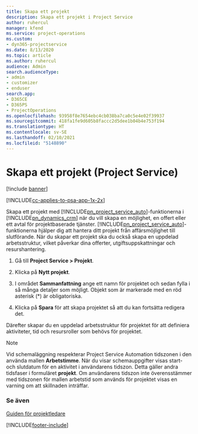 ```yaml
---
title: Skapa ett projekt
description: Skapa ett projekt i Project Service
author: ruhercul
manager: kfend
ms.service: project-operations
ms.custom:
- dyn365-projectservice
ms.date: 8/13/2020
ms.topic: article
ms.author: ruhercul
audience: Admin
search.audienceType:
- admin
- customizer
- enduser
search.app:
- D365CE
- D365PS
- ProjectOperations
ms.openlocfilehash: 93958f8e7654ebc4cb038ba7ca0c5e4e02f39937
ms.sourcegitcommit: 418fa1fe9d605b8faccc2d5dee1b04b4e753f194
ms.translationtype: HT
ms.contentlocale: sv-SE
ms.lasthandoff: 02/10/2021
ms.locfileid: "5148890"
---
```

# <a name="create-a-project-project-service"></a>Skapa ett projekt (Project Service)

[!include [banner](../includes/psa-now-project-operations.md)]

[!INCLUDE[cc-applies-to-psa-app-1x-2x](../includes/cc-applies-to-psa-app-1x-2x.md)]

Skapa ett projekt med [!INCLUDE[pn_project_service_auto](../includes/pn-project-service-auto.md)]-funktionerna i [!INCLUDE[pn_dynamics_crm](../includes/pn-dynamics-crm.md)] när du vill skapa en möjlighet, en offert eller ett avtal för projektbaserade tjänster. [!INCLUDE[pn_project_service_auto](../includes/pn-project-service-auto.md)]-funktionerna hjälper dig att hantera ditt projekt från affärsmöjlighet till slutförande. När du skapar ett projekt ska du också skapa en uppdelad arbetsstruktur, vilket påverkar dina offerter, utgiftsuppskattningar och resurshantering.  
  
1.  Gå till **Project Service > Projekt**.  
  
2.  Klicka på **Nytt projekt**.  
  
3.  I området **Sammanfattning** ange ett namn för projektet och sedan fylla i så många detaljer som möjligt. Objekt som är markerade med en röd asterisk (*) är obligatoriska.  
  
4.  Klicka på **Spara** för att skapa projektet så att du kan fortsätta redigera det.  
  
Därefter skapar du en uppdelad arbetsstruktur för projektet för att definiera aktiviteter, tid och resursroller som behövs för projektet.  

> [!NOTE]
> Vid schemaläggning respekterar Project Service Automation tidszonen i den använda mallen **Arbetstimme**. När du visar schemauppgifter visas start- och slutdatum för en aktivitet i användarens tidszon. Detta gäller andra tidsfaser i formuläret **projekt**. Om användarens tidszon inte överensstämmer med tidszonen för mallen arbetstid som används för projektet visas en varning om att skillnaden inträffar. 
  
### <a name="see-also"></a>Se även  
 [Guiden för projektledare](../psa/project-manager-guide.md)


[!INCLUDE[footer-include](../includes/footer-banner.md)]